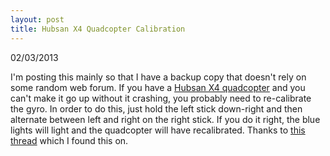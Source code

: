 ```yaml
---
layout: post
title: Hubsan X4 Quadcopter Calibration
---
```

<p class="meta">02/03/2013</p>

I'm posting this mainly so that I have a backup copy that doesn't rely on some random web forum. If you have a [Hubsan X4 quadcopter][amazon] and you can't make it go up without it crashing, you probably need to re-calibrate the gyro. In order to do this, just hold the left stick down-right and then alternate between left and right on the right stick. If you do it right, the blue lights will light and the quadcopter will have recalibrated. Thanks to [this thread][source] which I found this on.


[source]: http://www.rcgroups.com/forums/showpost.php?p=23106069&postcount=410
[amazon]: http://www.amazon.co.uk/gp/product/B009M1PO7W/ref=as_li_ss_tl?ie=UTF8&camp=1634&creative=19450&creativeASIN=B009M1PO7W&linkCode=as2&tag=mmuscifi-21
